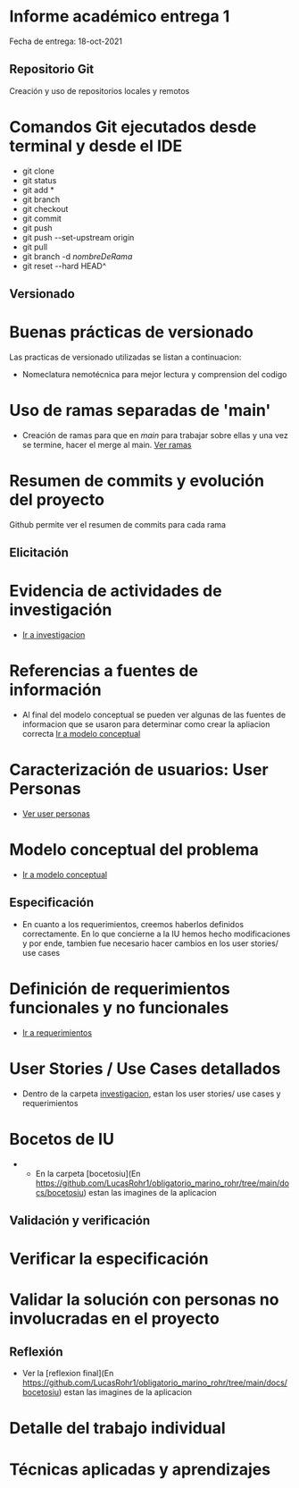 # Informe académico entrega 1
Fecha de entrega: 18-oct-2021

## Repositorio Git

Creación y uso de repositorios locales y remotos

# Comandos Git ejecutados desde terminal y desde el IDE

- git clone
- git status
- git add *
- git branch
- git checkout
- git commit
- git push
- git push --set-upstream origin
- git pull
- git branch -d _nombreDeRama_
- git reset --hard HEAD^

## Versionado

# Buenas prácticas de versionado
Las practicas de versionado utilizadas se listan a continuacion:
- Nomeclatura nemotécnica para mejor lectura y comprension del codigo

# Uso de ramas separadas de 'main'
-  Creación de ramas para que en *main* para trabajar sobre ellas y una vez se termine, hacer el merge al main. [Ver ramas](https://github.com/LucasRohr1/obligatorio_marino_rohr/branches)

# Resumen de commits y evolución del proyecto
Github permite ver el resumen de commits para cada rama 

## Elicitación

# Evidencia de actividades de investigación
- [Ir a investigacion](https://github.com/LucasRohr1/obligatorio_marino_rohr/tree/main/docs/investigacion)

# Referencias a fuentes de información
- Al final del modelo conceptual se pueden ver algunas de las fuentes de informacion que se usaron para determinar como crear la apliacion correcta [Ir a modelo conceptual](https://github.com/LucasRohr1/obligatorio_marino_rohr/blob/main/docs/investigacion/modeloConceptual.md)

# Caracterización de usuarios: User Personas
- [Ver user personas](https://github.com/LucasRohr1/obligatorio_marino_rohr/tree/main/docs/investigacion)

# Modelo conceptual del problema
- [Ir a modelo conceptual](https://github.com/LucasRohr1/obligatorio_marino_rohr/blob/main/docs/investigacion/modeloConceptual.md)

## Especificación
- En cuanto a los requerimientos, creemos haberlos definidos correctamente. En lo que concierne a la IU hemos hecho modificaciones y por ende, tambien fue necesario hacer cambios en los user stories/ use cases


# Definición de requerimientos funcionales y no funcionales
- [Ir a requerimientos](https://github.com/LucasRohr1/obligatorio_marino_rohr/blob/main/docs/investigacion)

# User Stories / Use Cases detallados
 - Dentro de la carpeta [investigacion](https://github.com/LucasRohr1/obligatorio_marino_rohr/blob/main/docs/investigacion), estan los user stories/ use cases y requerimientos
 
# Bocetos de IU
- - En la carpeta [bocetosiu](En https://github.com/LucasRohr1/obligatorio_marino_rohr/tree/main/docs/bocetosiu) estan las imagines de la aplicacion

## Validación y verificación

# Verificar la especificación

# Validar la solución con personas no involucradas en el proyecto

## Reflexión
- Ver la [reflexion final](En https://github.com/LucasRohr1/obligatorio_marino_rohr/tree/main/docs/bocetosiu) estan las imagines de la aplicacion

# Detalle del trabajo individual

# Técnicas aplicadas y aprendizajes



